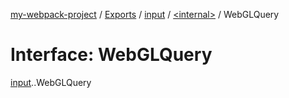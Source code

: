 [my-webpack-project](../README.md) / [Exports](../modules.md) / [input](../modules/input.md) / [<internal\>](../modules/input._internal_.md) / WebGLQuery

# Interface: WebGLQuery

[input](../modules/input.md).[<internal>](../modules/input._internal_.md).WebGLQuery
